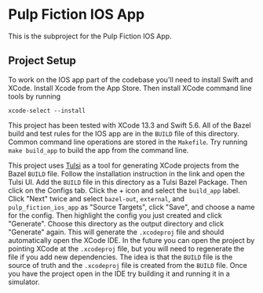 # Pulp Fiction IOS App
This is the subproject for the Pulp Fiction IOS App.
## Project Setup
To work on the IOS app part of the codebase you'll need to install Swift and XCode. Install Xcode from the  App Store. Then install XCode command line tools by running
```
xcode-select --install
```
This project has been tested with XCode 13.3 and Swift 5.6. All of the Bazel build and test rules for the IOS app are in the `BUILD` file of this directory. Common command line operations are stored in the `Makefile`. Try running `make build_app` to build the app from the command line.

This project uses [Tulsi](https://tulsi.bazel.build/docs/gettingstarted.html) as a tool for generating XCode projects from the Bazel `BUILD` file. Follow the installation instruction in the link and open the Tulsi UI. Add the `BUILD` file in this directory as a Tulsi Bazel Package. Then click on the Configs tab. Click the + icon and select the `build_app` label. Click "Next" twice and select `bazel-out`, `external`, and `pulp_fiction_ios_app` as "Source Targets", click "Save", and choose a name for the config. Then highlight the config you just created and click "Generate". Choose this directory as the output directory and click "Generate" again. This will generate the `.xcodeproj` file and should automatically open the XCode IDE. In the future you can open the project by pointing XCode at the `.xcodeproj` file, but you will need to regenerate the file if you add new dependencies. The idea is that the `BUILD` file is the source of truth and the `.xcodeproj` file is created from the `BUILD` file. Once you have the project open in the IDE try building it and running it in a simulator.  